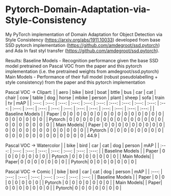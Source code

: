 # Pytorch-Domain-Adaptation-via-Style-Consistency

My PyTorch implementation of Domain Adaptation for Object Detection via Style Consistency (https://arxiv.org/abs/1911.10033) developed from base SSD pytorch implementation (https://github.com/amdegroot/ssd.pytorch) and Ada In fast styl transfer (https://github.com/amdegroot/ssd.pytorch).


Results:
Baseline Models - Recognition performance given the base SSD model pretrained on Pascal VOC from the paper and this pytorch implementation (i.e. the pretrained weights from amdegroot/ssd.pytorch)
Main Models - Performance of their full model (robust pseudolabelling + style consistency) from the paper and this pytorch implementation



Pascal VOC -> Clipart:
|   | aero | bike | bird | boat | bttle | bus | car | cat | chair | cow | table | dog | horse | mbike | person | plant | sheep | sofa | train | tv | mAP |
| :---: | :---: | :---: | :---: | :---: | :---: | :---: | :---: | :---: | :---: | :---: | :---: | :---: | :---: | :---: | :---: | :---: | :---: | :---: | :---: | :---: | :---: |
| Baseline Models |
| Paper | 0 | 0 | 0 | 0 | 0 | 0 | 0 | 0 | 0 | 0 | 0 | 0 | 0 | 0 | 0 | 0 | 0 | 0 | 0 | 0 | 0 |
| Pytorch | 0 | 0 | 0 | 0 | 0 | 0 | 0 | 0 | 0 | 0 | 0 | 0 | 0 | 0 | 0 | 0 | 0 | 0 | 0 | 0 | 0 |
| Main Models|
| Paper | 0 | 0 | 0 | 0 | 0 | 0 | 0 | 0 | 0 | 0 | 0 | 0 | 0 | 0 | 0 | 0 | 0 | 0 | 0 | 0 | 0 |
| Pytorch | 0 | 0 | 0 | 0 | 0 | 0 | 0 | 0 | 0 | 0 | 0 | 0 | 0 | 0 | 0 | 0 | 0 | 0 | 0 | 0 | 44.9 |



Pascal VOC -> Watercolor
|   | bike | bird | car | cat | dog | person | mAP |
| :---: | :---: | :---: | :---: | :---: | :---: | :---: | :---: |
| Baseline Models |
| Paper | 0 | 0 | 0 | 0 | 0 | 0 | 0 | 
| Pytorch | 0 | 0 | 0 | 0 | 0 | 0 | 0 | 
| Main Models|
| Paper| 0 | 0 | 0 | 0 | 0 | 0 | 0 | 
| Pytorch| 0 | 0 | 0 | 0 | 0 | 0 | 0 | 



Pascal VOC -> Comic
|   | bike | bird | car | cat | dog | person | mAP |
| :---: | :---: | :---: | :---: | :---: | :---: | :---: | :---: |
| Baseline Models |
| Paper | 0 | 0 | 0 | 0 | 0 | 0 | 0 | 
| Pytorch | 0 | 0 | 0 | 0 | 0 | 0 | 0 | 
| Main Models|
| Paper| 0 | 0 | 0 | 0 | 0 | 0 | 0 | 
| Pytorch| 0 | 0 | 0 | 0 | 0 | 0 | 0 | 
